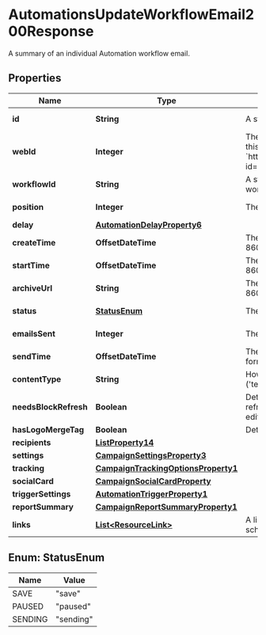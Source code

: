 

# AutomationsUpdateWorkflowEmail200Response

A summary of an individual Automation workflow email.

## Properties

| Name | Type | Description | Notes |
|------------ | ------------- | ------------- | -------------|
|**id** | **String** | A string that uniquely identifies the Automation email. |  [optional] [readonly] |
|**webId** | **Integer** | The ID used in the Mailchimp web application. View this automation in your Mailchimp account at &#x60;https://{dc}.admin.mailchimp.com/campaigns/show/?id&#x3D;{web_id}&#x60;. |  [optional] [readonly] |
|**workflowId** | **String** | A string that uniquely identifies an Automation workflow. |  [optional] [readonly] |
|**position** | **Integer** | The position of an Automation email in a workflow. |  [optional] [readonly] |
|**delay** | [**AutomationDelayProperty6**](AutomationDelayProperty6.md) |  |  [optional] |
|**createTime** | **OffsetDateTime** | The date and time the campaign was created in ISO 8601 format. |  [optional] [readonly] |
|**startTime** | **OffsetDateTime** | The date and time the campaign was started in ISO 8601 format. |  [optional] [readonly] |
|**archiveUrl** | **String** | The link to the campaign&#39;s archive version in ISO 8601 format. |  [optional] [readonly] |
|**status** | [**StatusEnum**](#StatusEnum) | The current status of the campaign. |  [optional] [readonly] |
|**emailsSent** | **Integer** | The total number of emails sent for this campaign. |  [optional] [readonly] |
|**sendTime** | **OffsetDateTime** |  The date and time a campaign was sent in ISO 8601 format |  [optional] [readonly] |
|**contentType** | **String** | How the campaign&#39;s content is put together (&#39;template&#39;, &#39;drag_and_drop&#39;, &#39;html&#39;, &#39;url&#39;). |  [optional] [readonly] |
|**needsBlockRefresh** | **Boolean** | Determines if the automation email needs its blocks refreshed by opening the web-based campaign editor. |  [optional] [readonly] |
|**hasLogoMergeTag** | **Boolean** | Determines if the campaign contains the *|BRAND:LOGO|* merge tag. |  [optional] [readonly] |
|**recipients** | [**ListProperty14**](ListProperty14.md) |  |  [optional] |
|**settings** | [**CampaignSettingsProperty3**](CampaignSettingsProperty3.md) |  |  [optional] |
|**tracking** | [**CampaignTrackingOptionsProperty1**](CampaignTrackingOptionsProperty1.md) |  |  [optional] |
|**socialCard** | [**CampaignSocialCardProperty**](CampaignSocialCardProperty.md) |  |  [optional] |
|**triggerSettings** | [**AutomationTriggerProperty1**](AutomationTriggerProperty1.md) |  |  [optional] |
|**reportSummary** | [**CampaignReportSummaryProperty1**](CampaignReportSummaryProperty1.md) |  |  [optional] |
|**links** | [**List&lt;ResourceLink&gt;**](ResourceLink.md) | A list of link types and descriptions for the API schema documents. |  [optional] [readonly] |



## Enum: StatusEnum

| Name | Value |
|---- | -----|
| SAVE | &quot;save&quot; |
| PAUSED | &quot;paused&quot; |
| SENDING | &quot;sending&quot; |



